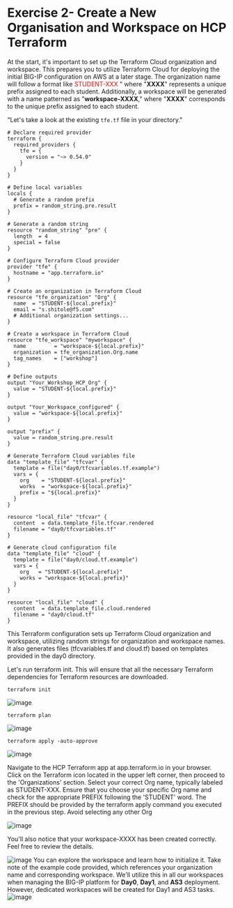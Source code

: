 Exercise 2- Create a New Organisation and Workspace on HCP Terraform
====================================================================

At the start, it's important to set up the Terraform Cloud organization and workspace. This prepares you to utilize Terraform Cloud for deploying the initial BIG-IP configuration on AWS at a later stage.
The organization name will follow a format like <span style="color: red;">STUDENT-XXX</span>
" where "__XXXX__" represents a unique prefix assigned to each student.
Additionally, a workspace will be generated with a name patterned as "__workspace-XXXX__," where "__XXXX__" corresponds to the unique prefix assigned to each student.

"Let's take a look at the existing `tfe.tf` file in your directory."

```
# Declare required provider
terraform {
  required_providers {
    tfe = {
      version = "~> 0.54.0"
    }
  }
}

# Define local variables
locals {
  # Generate a random prefix
  prefix = random_string.pre.result
}

# Generate a random string
resource "random_string" "pre" {
  length  = 4
  special = false
}

# Configure Terraform Cloud provider
provider "tfe" {
  hostname = "app.terraform.io"
}

# Create an organization in Terraform Cloud
resource "tfe_organization" "Org" {
  name  = "STUDENT-${local.prefix}"
  email = "s.shitole@f5.com"
  # Additional organization settings...
}

# Create a workspace in Terraform Cloud
resource "tfe_workspace" "myworkspace" {
  name         = "workspace-${local.prefix}"
  organization = tfe_organization.Org.name
  tag_names    = ["workshop"]
}

# Define outputs
output "Your_Workshop_HCP_Org" {
  value = "STUDENT-${local.prefix}"
}

output "Your_Workspace_configured" {
  value = "workspace-${local.prefix}"
}

output "prefix" {
  value = random_string.pre.result
}

# Generate Terraform Cloud variables file
data "template_file" "tfcvar" {
  template = file("day0/tfcvariables.tf.example")
  vars = {
    org    = "STUDENT-${local.prefix}"
    works  = "workspace-${local.prefix}"
    prefix = "${local.prefix}"
  }
}

resource "local_file" "tfcvar" {
  content  = data.template_file.tfcvar.rendered
  filename = "day0/tfcvariables.tf"
}

# Generate cloud configuration file
data "template_file" "cloud" {
  template = file("day0/cloud.tf.example")
  vars = {
    org   = "STUDENT-${local.prefix}"
    works = "workspace-${local.prefix}"
  }
}

resource "local_file" "cloud" {
  content  = data.template_file.cloud.rendered
  filename = "day0/cloud.tf"
}

```

This Terraform configuration sets up Terraform Cloud organization and workspace, utilizing random strings for organization and workspace names. It also generates files (tfcvariables.tf and cloud.tf) based on templates provided in the day0 directory.

Let's run terraform init. This will ensure that all the necessary Terraform dependencies for Terraform resources are downloaded.

```
terraform init
```

![image](https://github.com/f5businessdevelopment/bigipworkshop/assets/13858248/16827506-d0cf-4359-8b6b-904ce12b2559)

```
terraform plan
```

![image](https://github.com/f5businessdevelopment/bigipworkshop/assets/13858248/f286b7e4-f525-4716-a10d-9d6143f47660)

```
terraform apply -auto-approve
```

![image](https://github.com/f5businessdevelopment/bigipworkshop/assets/13858248/67329155-2d4c-448e-94b4-f079f04f6212)

Navigate to the HCP Terraform app at app.terraform.io in your browser. Click on the Terraform icon located in the upper left corner, then proceed to the 'Organizations' section. Select your correct Org name, typically labeled as STUDENT-XXX. Ensure that you choose your specific Org name and check for the appropriate PREFIX following the 'STUDENT' word. The PREFIX should be provided by the terraform apply command you executed in the previous step. Avoid selecting any other Org


![image](https://github.com/f5businessdevelopment/bigipworkshop/assets/13858248/1ab39f9e-dfc7-402f-a244-220c728cea75)

You'll also notice that your workspace-XXXX has been created correctly. Feel free to review the details.

![image](https://github.com/f5businessdevelopment/bigipworkshop/assets/13858248/a6758fec-8d4a-48c0-8279-2dc1a4ce83a0)
You can explore the workspace and learn how to initialize it. Take note of the example code provided, which references your organization name and corresponding workspace. We'll utilize this in all our workspaces when managing the BIG-IP platform for __Day0__, __Day1__, and __AS3__ deployment. However, dedicated workspaces will be created for Day1 and AS3 tasks.
![image](https://github.com/f5businessdevelopment/bigipworkshop/assets/13858248/fb44b33a-959e-4e0b-a9e0-6085c6721df3)


